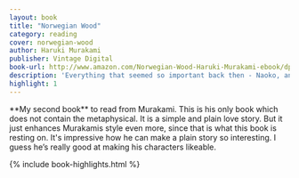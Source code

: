 ```yaml
---
layout: book
title: "Norwegian Wood"
category: reading
cover: norwegian-wood
author: Haruki Murakami
publisher: Vintage Digital
book-url: http://www.amazon.com/Norwegian-Wood-Haruki-Murakami-ebook/dp/B005TKD6NY/
description: 'Everything that seemed so important back then - Naoko, and the self I was then, and the world I had then: where could they have all gone?'
highlight: 1
---
```


<p class="intro" markdown="1">**My second book** to read from Murakami. This is his only book which does not contain the metaphysical. It is a simple and plain love story. But it just enhances Murakamis style even more, since that is what this book is resting on. It's impressive how he can make a plain story so interesting. I guess he’s really good at making his characters likeable.</p>

{% include book-highlights.html %}
